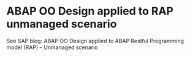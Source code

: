 # ABAP OO Design applied to RAP unmanaged scenario

See SAP blog: ABAP OO Design applied to ABAP Restful Programming model (RAP) – Unmanaged scenario
